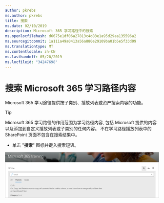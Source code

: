 ```yaml
---
author: pkrebs
ms.author: pkrebs
title: 搜索
ms.date: 02/10/2019
description: Microsoft 365 学习路径中的搜索
ms.openlocfilehash: d6675e1df06a27813c4d83e1a95d29aa135596a2
ms.sourcegitcommit: 1a111a49a0413a56a880e29109ba01b5e5f33d09
ms.translationtype: MT
ms.contentlocale: zh-CN
ms.lasthandoff: 05/20/2019
ms.locfileid: "34247698"
---
```

# <a name="search-for-microsoft-365-learning-pathways-content"></a>搜索 Microsoft 365 学习路径内容

Microsoft 365 学习途径提供按子类别、播放列表或资产搜索内容的功能。 

> [!TIP]
> Microsoft 365 学习路径的作用范围为学习路径内容, 包括 Microsoft 提供的内容以及添加到自定义播放列表或子类别的任何内容。 不在学习路径播放列表中的 SharePoint 页面不包含在搜索结果中。     

- 单击 "**搜索**" 图标并键入搜索短语。 

![cg-search](media/cg-search.png)

